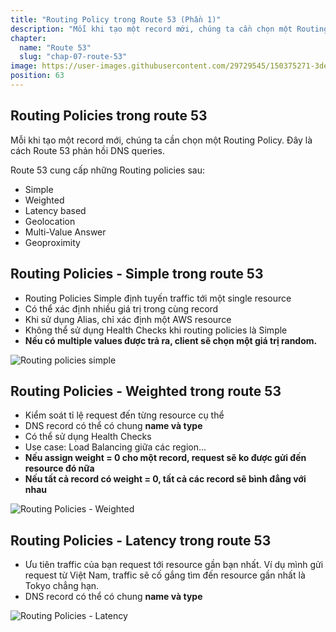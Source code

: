 ```yaml
---
title: "Routing Policy trong Route 53 (Phần 1)"
description: "Mỗi khi tạo một record mới, chúng ta cần chọn một Routing Policy. Đây là cách Route 53 phản hồi DNS queries. Routing Policies Simple định tuyến traffic tới một single resource."
chapter:
  name: "Route 53"
  slug: "chap-07-route-53"
image: https://user-images.githubusercontent.com/29729545/150375271-3de42e6b-3b3c-4237-8af7-6ecdf38cabf8.png
position: 63
---
```


## Routing Policies trong route 53

Mỗi khi tạo một record mới, chúng ta cần chọn một Routing Policy. Đây là cách Route 53 phản hồi DNS queries.

Route 53 cung cấp những Routing policies sau:

- Simple
- Weighted
- Latency based
- Geolocation
- Multi-Value Answer
- Geoproximity

## Routing Policies - Simple trong route 53

- Routing Policies Simple định tuyến traffic tới một single resource
- Có thể xác định nhiều giá trị trong cùng record
- Khi sử dụng Alias, chỉ xác định một AWS resource
- Không thể sử dụng Health Checks khi routing policies là Simple
- **Nếu có multiple values được trả ra, client sẽ chọn một giá trị random.**

![Routing policies simple](https://user-images.githubusercontent.com/29729545/150375271-3de42e6b-3b3c-4237-8af7-6ecdf38cabf8.png)

## Routing Policies - Weighted trong route 53

- Kiểm soát tỉ lệ request đến từng resource cụ thể
- DNS record có thể có chung **name và type**
- Có thể sử dụng Health Checks
- Use case: Load Balancing giữa các region...
- **Nếu assign weight = 0 cho một record, request sẽ ko được gửi đến resource đó nữa**
- **Nếu tất cả record có weight = 0, tất cả các record sẽ bình đẳng với nhau**

![Routing Policies - Weighted](https://user-images.githubusercontent.com/29729545/150379982-45fdbc73-66ec-43ce-8158-69d05d413ffd.png)

## Routing Policies - Latency trong route 53

- Ưu tiên traffic của bạn request tới resource gần bạn nhất. Ví dụ mình gửi request từ Việt Nam, traffic sẽ cố gắng tìm đến resource gần nhất là Tokyo chẳng hạn.
- DNS record có thể có chung **name và type**

![Routing Policies - Latency](https://user-images.githubusercontent.com/29729545/150382989-3323e876-fc6a-457d-9c0d-e96ac3f206cf.png)
